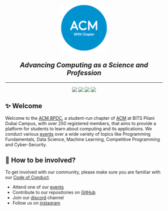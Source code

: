 <div align="center">
  <br>
  <a href="https://www.acmbpdc.org"><img src="https://github.com/acmbpdc/.github/raw/main/assets/logo.png" alt="ACMBPDC logo" width=150></a>
  <h2><em>Advancing Computing as a Science and Profession</em></h2>
</div>

---

<div align="center">
  <a href="https://instagram.com/acmbpdc"><img src="https://img.shields.io/badge/ACMBPDC-E4405F?style=for-the-badge&logo=instagram&logoColor=white"></a> <a href="https://discord.gg/DYQdxquYwP"><img src="https://img.shields.io/badge/ACMBPDC-5865F2?style=for-the-badge&logo=discord&logoColor=white"></a> <a href="https://facebook.com/acmbpdc"><img src="https://img.shields.io/badge/ACMBPDC-1877F2?style=for-the-badge&logo=facebook&logoColor=white"></a> <a href="https://twitter.com/acmbpdc"><img src="https://img.shields.io/badge/ACMBPDC-1DA1F2?style=for-the-badge&logo=twitter&logoColor=white"></a>
</div>

## ✨ Welcome

Welcome to the [ACM BPDC](https://www.acmbpdc.org/), a student-run chapter of [ACM](https://www.acm.org/) at BITS Pilani Dubai Campus, with over 250 registered members, that aims to provide a platform for students to learn about computing and its applications. We conduct various [events](https://www.acmbpdc.org/events) over a wide variety of topics like Programming Fundamentals, Data Science, Machine Learning, Competitive Programming and Cyber-Security.

## 💖 How to be involved? 

To get involved with our community, please make sure you are familiar with our [Code of Conduct](https://github.com/acmbpdc/.github/blob/main/CODE_OF_CONDUCT.md).

- Attend one of our [events](https://www.acmbpdc.org/events)
- Contribute to our repositories on [GitHub](https://github.com/acmbpdc)
- Join our [discord](https://discord.gg/DYQdxquYwP) channel
- Follow us on [instagram](https://instagram.com/acmbpdc)

<!-- Add section to sync upcoming events from the website -->
